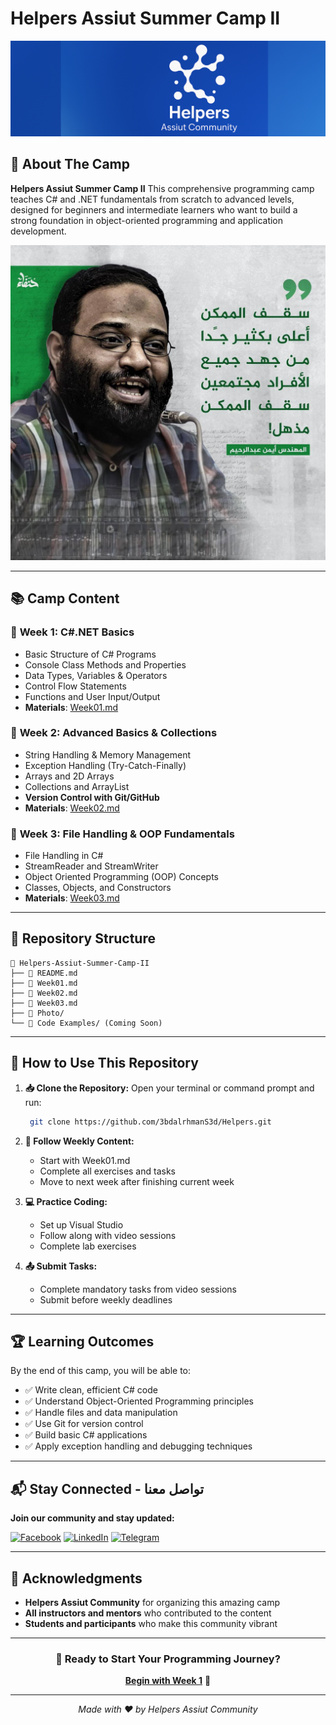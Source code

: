 # Helpers Assiut Summer Camp II

[![Helpers Assiut Community](Photo/cover.PNG)](https://www.facebook.com/share/1AW6CKZv3B/)

## 🎯 About The Camp

**Helpers Assiut Summer Camp II**
This comprehensive programming camp teaches C# and .NET fundamentals from scratch to advanced levels, designed for beginners and intermediate learners who want to build a strong foundation in object-oriented programming and application development.

![Helpers Assiut Community](Photo/EusiZ7rWYAEvOlr.jpg)

---

## 📚 Camp Content

### 📅 **Week 1: C#.NET Basics**

- Basic Structure of C# Programs
- Console Class Methods and Properties
- Data Types, Variables & Operators
- Control Flow Statements
- Functions and User Input/Output
- **Materials**: [Week01.md](Week01.md)

### 📅 **Week 2: Advanced Basics & Collections**

- String Handling & Memory Management
- Exception Handling (Try-Catch-Finally)
- Arrays and 2D Arrays
- Collections and ArrayList
- **Version Control with Git/GitHub**
- **Materials**: [Week02.md](Week02.md)

### 📅 **Week 3: File Handling & OOP Fundamentals**

- File Handling in C#
- StreamReader and StreamWriter
- Object Oriented Programming (OOP) Concepts
- Classes, Objects, and Constructors
- **Materials**: [Week03.md](Week03.md)

---

## 📁 Repository Structure

``` plaintext
📂 Helpers-Assiut-Summer-Camp-II
├── 📄 README.md
├── 📄 Week01.md
├── 📄 Week02.md  
├── 📄 Week03.md
├── 📂 Photo/
└── 📂 Code Examples/ (Coming Soon)
```

---

## 🚀 How to Use This Repository

1. **📥 Clone the Repository:**
    Open your terminal or command prompt and run:

   ```bash
    git clone https://github.com/3bdalrhmanS3d/Helpers.git
   ```

2. **📖 Follow Weekly Content:**
   - Start with Week01.md
   - Complete all exercises and tasks
   - Move to next week after finishing current week

3. **💻 Practice Coding:**
   - Set up Visual Studio
   - Follow along with video sessions
   - Complete lab exercises

4. **📤 Submit Tasks:**
   - Complete mandatory tasks from video sessions
   - Submit before weekly deadlines

---

## 🏆 Learning Outcomes 

By the end of this camp, you will be able to:

- ✅ Write clean, efficient C# code
- ✅ Understand Object-Oriented Programming principles
- ✅ Handle files and data manipulation
- ✅ Use Git for version control
- ✅ Build basic C# applications
- ✅ Apply exception handling and debugging techniques

---

## 📬 Stay Connected - تواصل معنا

**Join our community and stay updated:**

[![Facebook](https://img.shields.io/badge/Facebook-1877F2?style=for-the-badge&logo=facebook&logoColor=white)](https://www.facebook.com/share/1AW6CKZv3B/)
[![LinkedIn](https://img.shields.io/badge/LinkedIn-0077B5?style=for-the-badge&logo=linkedin&logoColor=white)](https://www.linkedin.com/company/the-helpers-ac/)
[![Telegram](https://img.shields.io/badge/Telegram-2CA5E0?style=for-the-badge&logo=telegram&logoColor=white)](https://t.me/HelpersAU)

---

## 🌟 Acknowledgments

- **Helpers Assiut Community** for organizing this amazing camp
- **All instructors and mentors** who contributed to the content
- **Students and participants** who make this community vibrant

---

<div align="center" >

### 💪 Ready to Start Your Programming Journey? 

**[Begin with Week 1](Week01.md)** 🚀

---

*Made with ❤️ by Helpers Assiut Community*
</div>